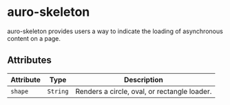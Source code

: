 # auro-skeleton

auro-skeleton provides users a way to indicate the loading of asynchronous content on a page.

## Attributes

| Attribute | Type     | Description                                  |
|-----------|----------|----------------------------------------------|
| `shape`   | `String` | Renders a circle, oval, or rectangle loader. |
